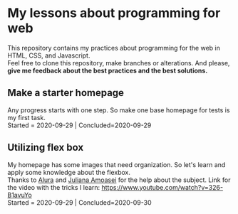 # My lessons about programming for web
This repository contains my practices about programming for the web in HTML, CSS, and Javascript.\
Feel free to clone this repository, make branches or alterations. And please, **give me feedback about the best practices and the best solutions.**

## Make a starter homepage
Any progress starts with one step. So make one base homepage for tests is my first task.\
Started = 2020-09-29 | Concluded=2020-09-29

## Utilizing flex box
My homepage has some images that need organization. So let's learn and apply some knowledge about the flexbox.\
Thanks to [Alura](https://www.alura.com.br/) and [Juliana Amoasei](https://www.linkedin.com/in/juliana-amoasei/) for the help about the subject.
Link for the video with the tricks I learn: https://www.youtube.com/watch?v=326-B1avuYo \
Started = 2020-09-29 | Concluded=2020-09-30

